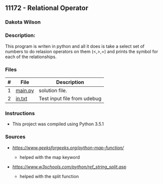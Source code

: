 ## 11172 - Relational Operator
### Dakota Wilson 
### Description:

This program is writen in python and all it does is take a select set of numbers to do relasion operators on them (<,>,=) and prints the symbol for each of the relationships.

### Files

|   #   | File                       | Description                                                |
| :---: | -------------------------- | ---------------------------------------------------------- |
|   1   | [main.py](./main.cpp)      | solution file.                                             |
|   2   | [in.txt](./input)          | Test input file from udebug                                |

### Instructions

- This project was compiled using Python 3.5.1

### Sources

- *https://www.geeksforgeeks.org/python-map-function/*    
    - helped with the map keyword

- *https://www.w3schools.com/python/ref_string_split.asp*
    - helped with the split function

